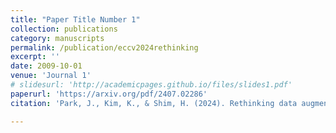 ```yaml
---
title: "Paper Title Number 1"
collection: publications
category: manuscripts
permalink: /publication/eccv2024rethinking
excerpt: ''
date: 2009-10-01
venue: 'Journal 1'
# slidesurl: 'http://academicpages.github.io/files/slides1.pdf'
paperurl: 'https://arxiv.org/pdf/2407.02286'
citation: 'Park, J., Kim, K., & Shim, H. (2024). Rethinking data augmentation for robust lidar semantic segmentation in adverse weather. ECCV.'

---
```


<!-- The contents above will be part of a list of publications, if the user clicks the link for the publication than the contents of section will be rendered as a full page, allowing you to provide more information about the paper for the reader. When publications are displayed as a single page, the contents of the above "citation" field will automatically be included below this section in a smaller font. -->